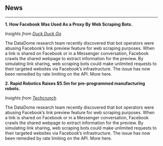 ## News
---
**1. How Facebook Was Used As a Proxy By Web Scraping Bots.**

_Insights from [Duck Duck Go](https://duckduckgo.com)_

The DataDome research team recently discovered that bot operators were abusing Facebook’s link preview feature for web scraping purposes. When a link is shared on Facebook or in a Messenger conversation, Facebook crawls the shared webpage to extract information for the preview. By simulating link sharing, web scraping bots could make unlimited requests to their targeted websites via Facebook’s infrastructure. The issue has now been remedied by rate limiting on the API. More here.

**2. Rapid Robotics Raises $5.5m for pre-programmed manufacturing robots.**

_Insights from [Techcrunch](https://techcrunch.com)_

The DataDome research team recently discovered that bot operators were abusing Facebook’s link preview feature for web scraping purposes. When a link is shared on Facebook or in a Messenger conversation, Facebook crawls the shared webpage to extract information for the preview. By simulating link sharing, web scraping bots could make unlimited requests to their targeted websites via Facebook’s infrastructure. The issue has now been remedied by rate limiting on the API. More here.